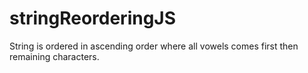 # stringReorderingJS
String is ordered in ascending order  where all vowels comes first then remaining characters.
